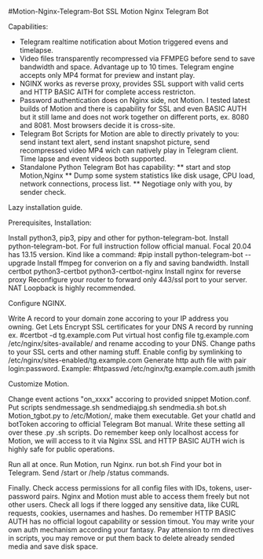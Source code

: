 #Motion-Nginx-Telegram-Bot
SSL Motion Nginx Telegram Bot

Capabilities:
* Telegram realtime notification about Motion triggered evens and timelapse.
* Video files transparently recompressed via FFMPEG before send to save bandwidth and space. Advantage up to 10 times. Telegram engine accepts only MP4 format for preview and instant play.
* NGINX works as reverse proxy, provides SSL support with valid certs and HTTP BASIC AITH for complete access restricton.
* Password authentication does on Nginx side, not Motion. I tested latest builds of Motion and there is capability for SSL and even BASIC AUTH but it still lame and does not work together on different ports, ex. 8080 and 8081. Most browsers decide it is cross-site.
* Telegram Bot Scripts for Motion are able to directly privately to you: send instant text alert, send instant snapshot picture, send recompressed video MP4 wich can natively play in Telegram client. Time lapse and event videos both supported.
* Standalone Python Telegram Bot has capability:
** start and stop Motion,Nginx
** Dump some system statistics like disk usage, CPU load, network connections, process list.
** Negotiage only with you, by sender check.


Lazy installation guide.

Prerequisites, Installation:

Install python3, pip3, pipy and other for python-telegram-bot.
Install python-telegram-bot. For full instruction follow official manual. Focal 20.04 has 13.15 version. Kind like a command:
#pip install python-telegram-bot --upgrade
Install ffmpeg for converion on a fly and saving bandwidth.
Install certbot python3-certbot python3-certbot-nginx
Install nginx for reverse proxy
Reconfigure your router to forward only 443/ssl port to your server. NAT Loopback is highly recommended.


Configure NGINX.

Write A record to your domain zone accoring to your IP address you owning.
Get Lets Encrypt SSL certificates for your DNS A record by running ex. #certbot -d tg.example.com
Put virtual host config file tg.example.com /etc/nginx/sites-available/ and rename accoding to your DNS. Change paths to your SSL certs and other naming stuff. Enable config by symlinking to /etc/nginx/sites-enabled/tg.example.com
Generate http auth file with pair login:password. Example:
#htpasswd /etc/nginx/tg.example.com.auth jsmith 


Customize Motion.

Change event actions "on_xxxx" accoring to provided snippet Motion.conf.
Put scripts sendmessage.sh sendmediajpg.sh sendmedia.sh bot.sh Motion_tgbot.py to /etc/Motion/, make them executable.
Get your chatId and botToken accoring to official Telegram Bot manual. Write these setting all over these .py .sh scripts.
Do remember keep only localhost access for Motion, we will access to it via Nginx SSL and HTTP BASIC AUTH wich is highly safe for public operations.

Run all at once.
Run Motion, run Nginx. run bot.sh
Find your bot in Telegram. Send /start or /help /status commands.

Finally.
Check access permissions for all config files with IDs, tokens, user-password pairs. Nginx and Motion must able to access them freely but not other users.
Check all logs if there logged any sensitive data, like CURL requests, cookies, usernames and hashes.
Do remember HTTP BASIC AUTH has no official logout capability or session timout. You may write your own auth mechanism according your fantasy.
Pay attension to rm directives in scripts, you may remove or put them back to delete already sended media and save disk space.



